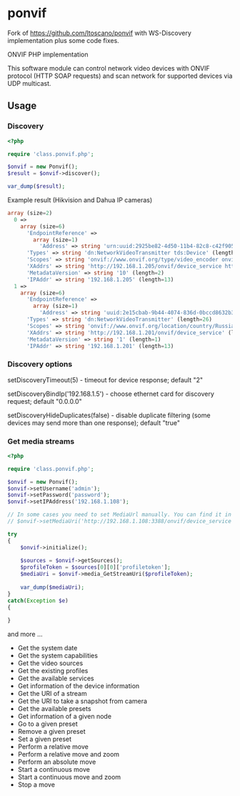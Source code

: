 # ponvif

Fork of https://github.com/ltoscano/ponvif with WS-Discovery implementation plus some code fixes.

ONVIF PHP implementation

This software module can control network video devices with ONVIF protocol (HTTP SOAP requests) and scan network for supported devices via UDP multicast.

## Usage

### Discovery

```php
<?php

require 'class.ponvif.php';

$onvif = new Ponvif();
$result = $onvif->discover();

var_dump($result);
```
Example result (Hikvision and Dahua IP cameras)
```php
array (size=2)
  0 => 
    array (size=6)
      'EndpointReference' => 
        array (size=1)
          'Address' => string 'urn:uuid:2925be82-4d50-11b4-82c8-c42f905c18f8' (length=45)
      'Types' => string 'dn:NetworkVideoTransmitter tds:Device' (length=37)
      'Scopes' => string 'onvif://www.onvif.org/type/video_encoder onvif://www.onvif.org/Profile/Streaming onvif://www.onvif.org/type/audio_encoder onvif://www.onvif.org/hardware/RVi-IPC11S onvif://www.onvif.org/name/RVi-IPC11S onvif://www.onvif.org/location/' (length=233)
      'XAddrs' => string 'http://192.168.1.205/onvif/device_service http://[fe80::c62f:90ff:fe5c:18f8]/onvif/device_service' (length=97)
      'MetadataVersion' => string '10' (length=2)
      'IPAddr' => string '192.168.1.205' (length=13)
  1 => 
    array (size=6)
      'EndpointReference' => 
        array (size=1)
          'Address' => string 'uuid:2e15cbab-9b44-4074-836d-0bccd8632b3f' (length=41)
      'Types' => string 'dn:NetworkVideoTransmitter' (length=26)
      'Scopes' => string 'onvif://www.onvif.org/location/country/Russia onvif://www.onvif.org/name/RVi onvif://www.onvif.org/hardware/RVi-IPC33M onvif://www.onvif.org/Profile/Streaming onvif://www.onvif.org/type/Network_Video_Transmitter onvif://www.onvif.org/extension/unique_identifier' (length=261)
      'XAddrs' => string 'http://192.168.1.201/onvif/device_service' (length=41)
      'MetadataVersion' => string '1' (length=1)
      'IPAddr' => string '192.168.1.201' (length=13)
```

### Discovery options
setDiscoveryTimeout(5) - timeout for device response; default "2"

setDiscoveryBindIp('192.168.1.5') - choose ethernet card for discovery request; default "0.0.0.0"

setDiscoveryHideDuplicates(false) - disable duplicate filtering (some devices may send more than one response); default "true"


### Get media streams

```php
<?php

require 'class.ponvif.php';

$onvif = new Ponvif();
$onvif->setUsername('admin');
$onvif->setPassword('password');
$onvif->setIPAddress('192.168.1.108');

// In some cases you need to set MediaUrl manually. You can find it in "XAddrs" key (see above).
// $onvif->setMediaUri('http://192.168.1.108:3388/onvif/device_service');

try
{
	$onvif->initialize();
	
	$sources = $onvif->getSources();
	$profileToken = $sources[0][0]['profiletoken'];
	$mediaUri = $onvif->media_GetStreamUri($profileToken);
	
	var_dump($mediaUri);
}
catch(Exception $e)
{
	
}
```

and more ...

- Get the system date
- Get the system capabilities
- Get the video sources
- Get the existing profiles
- Get the available services
- Get information of the device information
- Get the URI of a stream
- Get the URI to take a snapshot from camera
- Get the available presets
- Get information of a given node
- Go to a given preset
- Remove a given preset
- Set a given preset
- Perform a relative move
- Perform a relative move and zoom
- Perform an absolute move
- Start a continuous move
- Start a continuous move and zoom
- Stop a move
